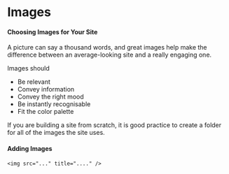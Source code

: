 
# Images
#### Choosing Images for Your Site

A picture can say a thousand words, and great images help make the difference between an average-looking site and a really engaging one.

Images should
- Be relevant
- Convey information
- Convey the right mood
- Be instantly recognisable
- Fit the color palette

If you are building a site from scratch, it is good practice to create a folder for all of the images the site uses.

#### Adding Images

```
<img src="..." title="...." />
```

